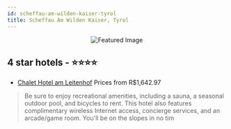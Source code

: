```yaml
---
id: scheffau-am-wilden-kaiser-tyrol
title: Scheffau Am Wilden Kaiser, Tyrol
---
```


<center><img src="https://i.travelapi.com/hotels/39000000/39000000/38995700/38995682/c90beed8_z.jpg" alt="Featured Image" /></center>


##  4 star hotels - ⭐️⭐️⭐️⭐️

-    [Chalet Hotel am Leitenhof](https://us.hurb.com/hotels/scheffau-am-wilden-kaiser/chalet-hotel-am-leitenhof-JNP-JP896101?cmp=18055) Prices from R$1,642.97
   > Be sure to enjoy recreational amenities, including a sauna, a seasonal outdoor pool, and bicycles to rent. This hotel also features complimentary wireless Internet access, concierge services, and an arcade/game room. You'll be on the slopes in no tim
